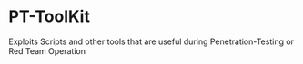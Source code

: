 # PT-ToolKit
Exploits Scripts and other tools that are useful during Penetration-Testing or Red Team Operation
